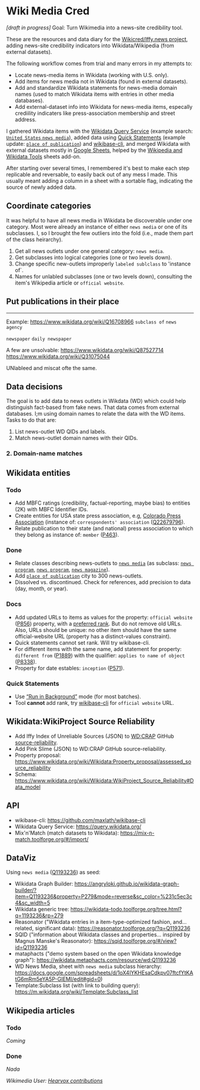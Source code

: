 # Wiki Media Cred
*[draft in progress]*
Goal: Turn Wikimedia into a news-site credibility tool.

These are the resources and data diary for the <a href="https://misinfocon.com/turning-wikimedia-into-a-news-site-credibility-tool-422dbf28fdec">Wikicred/Iffy.news project</a>, adding news-site credibility indicators into Wikidata/Wikipedia (from external datasets).

The following workflow comes from trial and many errors in my attempts to:
* Locate news-media items in Wikidata (working with U.S. only).
* Add items for news media not in Wikidata (found in external datasets).
* Add and standardize Wikidata statements for news-media domain names (used to match Wikidata items with entries in other media databases).
* Add external-dataset info into Wikidata for news-media items, especally crediility indicaters like press-association membership and street address.

I gathered Wikidata items with the [Wikidata Query Service](https://query.wikidata.org/) (example search: [`United States` `news media`](https://w.wiki/6k32)), added data using [Quick Statements](https://quickstatements.toolforge.org/#/) (example update: [`place of publication`](https://quickstatements.toolforge.org/#/batch/128928)) and [wikibase-cli](https://github.com/maxlath/wikibase-cli), and merged Wikidata with external datasets mostly in [Google Sheets](https://docs.google.com/spreadsheets/d/1iriRBIkiE2dyhoT1ZWCVGcHhAWvdXZTA_1hBIF-_B5A/edit#gid=266534370), helped by the [Wikipedia and Wikidata Tools](https://workspace.google.com/marketplace/app/wikipedia_and_wikidata_tools/595109124715) sheets add-on.

After starting over several times, I remembered it's best to make each step replicable and reversable, to easily back out of any mess I made. This usually meant adding a column in a sheet with a sortable flag, indicating the source of newly added data.

## Coordinate categories
It was helpful to have all news media in Wikidata be discoverable under one category. Most were already an instance of either `news media` or one of its subclasses. I, so I brought the few outliers into the fold (i.e., made them part of the class heirarchy).


1. Get all news outlets under one general category: `news media`.
2. Get subclasses into logical categories (one or two levels down).
3. Change specific new-outlets improperly `labeled sublclass` to 'instance of`.
4. Names for unlabled subclasses (one or two levels down), consulting the item's Wikipedia article or `official website`.

## Put publications in their place

-----
Example: https://www.wikidata.org/wiki/Q16708966 `subclass of` `news agency`

`newspaper` `daily newspaper`

A few are unsolvable: https://www.wikidata.org/wiki/Q87527714
https://www.wikidata.org/wiki/Q31075044

UNlableed and miscat ofte the same.

## Data decisions
The goal is to add data to news outlets in Wikdata (WD) which could help distinguish fact-based from fake news. That data comes from external databases. I;m using domain names to relate the data with the WD items. Tasks to do that are:
1. List news-outlet WD QIDs and labels.
1. Match news-outlet domain names with their QIDs.



### 2. Domain-name matches

## Wikidata entities

### Todo
* Add MBFC ratings (credibility, factual-reporting, maybe bias) to entities (2K) with MBFC Identifier IDs.
* Create entities for USA state press association, e.g, [Colorado Press Association](https://www.wikidata.org/wiki/Q5148862) (instance of: `correspondents' association` (<a href="https://www.wikidata.org/wiki/Q22679796">Q22679796</a>).
* Relate publication to their state (and national) press association to which they belong as instance of: `member` ([P463](https://www.wikidata.org/wiki/Property:P463)).

### Done
* Relate classes describing news-outlets to [`news media`](https://www.wikidata.org/wiki/Q1193236) (as subclass: [`news program`](https://www.wikidata.org/wiki/Q1358344), [`news program`](https://www.wikidata.org/wiki/Q1358344),  [`news magazine`](https://www.wikidata.org/wiki/Q1684600)).
* Add [`place of publication`](https://www.wikidata.org/wiki/Property:P291) city to 300 news-outlets.
* Dissolved vs. discontinued. Check for references, add precision to data (day, month, or year).

### Docs
* Add updated URLs to items as values for the property: `official website` ([P856](https://www.wikidata.org/wiki/Property:P856)) property, with a [preferred rank](https://www.wikidata.org/wiki/Help:Ranking#Preferred_rank). But do not remove old URLs. Also, URLs should be unique: no other item should have the same official-website URL (property has a distinct-values constraint).
* Quick statements cannot set rank. Will try wikibase-cli.
* For different items with the same name, add statement for property: `different from` ([P1889](https://www.wikidata.org/wiki/Property:P18890)) with the qualifier: `applies to name of object` ([P8338](https://www.wikidata.org/wiki/Property:P8338)).
* Property for date estables: `inception` ([P571](https://www.wikidata.org/wiki/Property:P571)).

### Quick Statements
* Use [“Run in Background”](https://www.wikidata.org/wiki/Help:QuickStatements#Using_QuickStatements_version_2_in_batch_mode) mode (for most batches).
* Tool **cannot** add rank, try [wikibase-cli](https://github.com/maxlath/wikibase-cli) for `official website` URL.

## Wikidata:WikiProject Source Reliability
* Add Iffy Index of Unreliable Sources (JSON) to [WD:CRAP](https://www.wikidata.org/wiki/Wikidata:WikiProject_Source_Reliability) GitHub [source-reliability](https://github.com/the-interlace/source-reliability).
* Add Pink Slime (JSON) to WD:CRAP GitHub source-reliability.
* Property proposal: https://www.wikidata.org/wiki/Wikidata:Property_proposal/assessed_source_reliability 
* Schema: https://www.wikidata.org/wiki/Wikidata:WikiProject_Source_Reliability#Data_model

## API
* wikibase-cli: https://github.com/maxlath/wikibase-cli
* Wikidata Query Service: https://query.wikidata.org/
* Mix'n'Match (match datasets to Wikidata): https://mix-n-match.toolforge.org/#/import/

## DataViz
Using `news media` ([Q1193236](https://www.wikidata.org/wiki/Q1193236)) as seed:
* Wikidata Graph Builder: https://angryloki.github.io/wikidata-graph-builder/?item=Q1193236&property=P279&mode=reverse&sc_color=%231c5ec3c4&sc_width=5
* Wikidata generic tree: https://wikidata-todo.toolforge.org/tree.html?q=1193236&rp=279
* Reasonator ("Wikidata entries in a item-type-optimized fashion, and… related, significant data): https://reasonator.toolforge.org/?q=Q1193236
* SQID ("information about Wikidata classes and properties…  inspired by Magnus Manske's Reasonator): https://sqid.toolforge.org/#/view?id=Q1193236
* mataphacts ("demo system based on the open Wikidata knowledge graph"): https://wikidata.metaphacts.com/resource/wd:Q1193236
* WD News Media, sheet with `news media` subclass hierarchy: https://docs.google.com/spreadsheets/d/1oX4IYKHEsaCdkpv07ftcfYtKAtG6mRm5eYA5P-GIEMI/edit#gid=0)
* Template:Subclass list (with link to building query): https://m.wikidata.org/wiki/Template:Subclass_list

## Wikipedia articles
### Todo
*Coming*

### Done
*Nada*

*Wikimedia User: <a href="https://www.wikidata.org/wiki/Special:Contributions/Hearvox">Hearvox contributions</a>*

